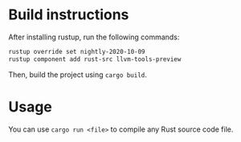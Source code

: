 # Build instructions

After installing rustup, run the following commands:
```bash
rustup override set nightly-2020-10-09
rustup component add rust-src llvm-tools-preview
```

Then, build the project using `cargo build`.

# Usage
You can use `cargo run <file>` to compile any Rust source code file.
